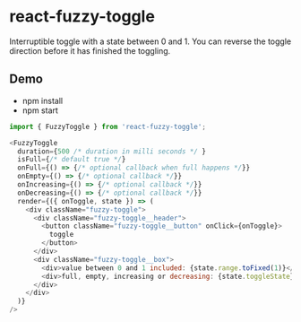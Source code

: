 # react-fuzzy-toggle

Interruptible toggle with a state between 0 and 1. 
You can reverse the toggle direction before it has finished the toggling.


## Demo

* npm install
* npm start

```js
import { FuzzyToggle } from 'react-fuzzy-toggle';

<FuzzyToggle
  duration={500 /* duration in milli seconds */ }
  isFull={/* default true */}
  onFull={() => {/* optional callback when full happens */}}
  onEmpty={() => {/* optional callback */}}
  onIncreasing={() => {/* optional callback */}}
  onDecreasing={() => {/* optional callback */}}
  render={({ onToggle, state }) => (
    <div className="fuzzy-toggle">
      <div className="fuzzy-toggle__header">
        <button className="fuzzy-toggle__button" onClick={onToggle}>
          toggle
        </button>
      </div>
      <div className="fuzzy-toggle__box">
        <div>value between 0 and 1 included: {state.range.toFixed(1)}</div>
        <div>full, empty, increasing or decreasing: {state.toggleState}</div>
      </div>
    </div>
  )}
/>
```
